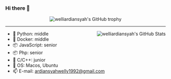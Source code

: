### Hi there 👋

<!--
**Rongronggg9/Rongronggg9** is a ✨ _special_ ✨ repository because its `README.md` (this file) appears on your GitHub profile.
Here are some ideas to get you started:
- 🔭 I’m currently working on ...
- 🌱 I’m currently learning ...
- 👯 I’m looking to collaborate on ...
- 🤔 I’m looking for help with ...
- 💬 Ask me about ...
- 📫 How to reach me: ...
- 😄 Pronouns: ...
- ⚡ Fun fact: ...
-->

<div align="center">
  <img src="https://github-profile-trophy.vercel.app/?username=welliardiansyah&column=-1" alt="welliardiansyah's GitHub trophy">
</div>

<hr>

[//]: https://github-readme-stats.vercel.app/api?username=welliardiansyah&count_private=true&show_icons=true&theme=buefy&custom_title=🧶%20Rongrong%20is%20vibrating

<img align="right" src="https://github-readme-stats-welliardiansyah.vercel.app/api?username=welliardiansyah&count_private=true&show_icons=true&theme=buefy&custom_title=🧶%20Rongrong%20is%20vibrating" alt="welliardiansyah's GitHub Stats">

- 🐍 Python: middle
- 🦈 Docker: middle
- 📦 JavaScript: senior
- 📦 Php: senior
- 👀 C/C++: junior
- 🍥 OS: Macos, Ubuntu
- 📫 E-mail: [ardiansyahwelly1992@gmail.com](ardiansyahwelly1992@gmail.com)
